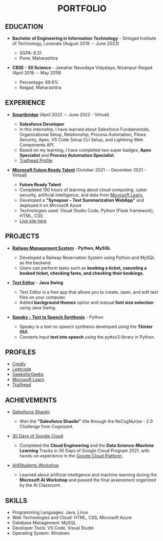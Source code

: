 <h1 align="center">PORTFOLIO</h1>

## EDUCATION

- **Bachelor of Engineering in Information Technology** - Sinhgad Institute of Technology, Lonavala (August 2019 -- June 2023)
  - SGPA: 8.31
  - Pune, Maharashtra

- **CBSE - XII Science** - Jawahar Navodaya Vidyalaya, Nizampur-Raigad (April 2018 -- May 2019)
  - Percentage: 69.6%
  - Raigad, Maharashtra

## EXPERIENCE

- [**Smartbridge**](https://smartinternz.com/internships/salesforce_certificates/4b5b81483048c8942ed00caaa17b9535)  (April 2022 -- June 2022 - Virtual)
  - **Salesforce Developer**
   - In this internship, I have learned about Salesforce Fundamentals, Organizational Setup, Relationship, Process Automation, Flows Security, Apex, VS Code Setup CLI Setup, and Lightning Web Components API.
   - Based on my learning, I have completed two super badges, **Apex Specialist** and **Process Automation Specialist**.
   - [Trailhead Profile](https://trailblazer.me/id/sushant-bagul)
 
     
- [**Microsoft Future Ready Talent**](https://drive.google.com/file/d/14p6cRvEo6U6p_R4WfLoSRYM5U1R8H2tV/view?usp=sharing) (October 2021 -- December 2021 - Virtual)
  - **Future Ready Talent** 
  - Completed 190 hours of learning about cloud computing, cyber security, artificial intelligence, and data from [Microsoft Learn.](https://docs.microsoft.com/en-us/users/sb-4405/collections)
  - Developed a **"Synopser - Text Summarization WebApp"** and deployed it on Microsoft Azure
  - Technologies used: Visual Studio Code, Python (Flask framework), HTML, CSS
  - [Live site here](https://synopser.azurewebsites.net/)

## PROJECTS

- [**Railway Management System**](https://github.com/Sushant1209/Railway-Management-System) - **Python, MySQL**
  - Developed a Railway Reservation System using Python and MySQL as the backend.
  - Users can perform tasks such as **booking a ticket, canceling a booked ticket, checking fares, and checking their bookings.**

- [**Text Editor**](https://github.com/Sushant1209/TextEditor) - **Java Swing**
  - Text Editor is a free app that allows you to create, open, and edit text files on your computer.
  - Added **background themes** option and manual **font size selection** using Java Swing.

- [**Speaky - Text to Speech Synthesis**](https://github.com/Sushant1209/Text_To_Speech) - Python
  - Speaky is a text-to-speech synthesis developed using the **Tkinter GUI.**
  - Converts input **text into speech** using the pyttsx3 library in Python.

## PROFILES

- [Credly](https://www.credly.com/users/sushant-bagul)
- [Leetcode](https://leetcode.com/sush_at_leetcode/)
- [GeeksforGeeks](https://auth.geeksforgeeks.org/user/sush_at_gfg/practice)
- [Microsoft Learn](https://docs.microsoft.com/en-us/users/sb-4405/)
- [Trailhead](https://trailblazer.me/id/sushant-bagul)

## ACHIEVEMENTS

- [Salesforce Shaolin](https://drive.google.com/file/d/1mwXmE6ZlV8f2ksajnxvLgfLsAJ5U3qWn/view) 
  - Won the **"Salesforce Shaolin"** title through the ReCogNurize - 2.0 Challenge from Cognizant.

- [30 Days of Google Cloud](https://drive.google.com/file/d/1TaNQ3DRXE--ydQyLpCo6o8Q42sbuwYsS/view?usp=drivesdk) 
  - Completed the **Cloud Engineering** and the **Data Science-Machine Learning** Tracks in 30 Days of Google Cloud Program 2021, with hands-on experience in the [Google Cloud Platform](https://www.qwiklabs.com/public_profiles/597bf01f-14c5-4ba6-bcf1-6219022e4dda).

- [AI4Students Workshop](https://drive.google.com/file/d/1TUSSnFWZmtUps1j3QbiTc715WEmTXWiG/view?usp=drivesdk) 
  - Learned about artificial intelligence and machine learning during the **Microsoft AI Workshop** and passed the final assessment organized by the AI Classroom.

## SKILLS

- Programming Languages: Java, Linux
- Web Technologies and Cloud: HTML, CSS, Microsoft Azure
- Database Management: MySQL
- Developer Tools: VS Code, Visual Studio
- Operating System: Windows

